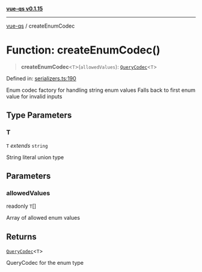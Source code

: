 [**vue-qs v0.1.15**](../README.md)

***

[vue-qs](../README.md) / createEnumCodec

# Function: createEnumCodec()

> **createEnumCodec**\<`T`\>(`allowedValues`): [`QueryCodec`](../type-aliases/QueryCodec.md)\<`T`\>

Defined in: [serializers.ts:190](https://github.com/iamsomraj/vue-qs/blob/a3913bb25b71fcd11c340c11649682158fe4657a/src/serializers.ts#L190)

Enum codec factory for handling string enum values
Falls back to first enum value for invalid inputs

## Type Parameters

### T

`T` *extends* `string`

String literal union type

## Parameters

### allowedValues

readonly `T`[]

Array of allowed enum values

## Returns

[`QueryCodec`](../type-aliases/QueryCodec.md)\<`T`\>

QueryCodec for the enum type
